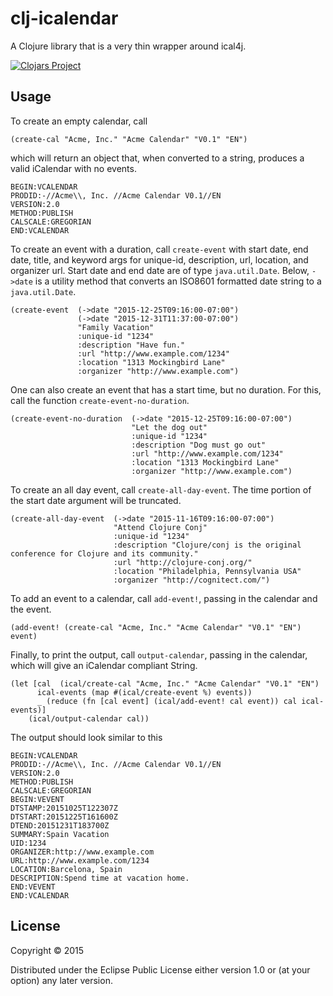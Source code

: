 # clj-icalendar

A Clojure library that is a very thin wrapper around ical4j.

[![Clojars Project](http://clojars.org/clj-icalendar/latest-version.svg)](http://clojars.org/clj-icalendar)

## Usage

To create an empty calendar, call
```
(create-cal "Acme, Inc." "Acme Calendar" "V0.1" "EN")
```
which will return an object that, when converted to a string, produces a valid iCalendar with no events.
```
BEGIN:VCALENDAR
PRODID:-//Acme\\, Inc. //Acme Calendar V0.1//EN
VERSION:2.0
METHOD:PUBLISH
CALSCALE:GREGORIAN
END:VCALENDAR
```
To create an event with a duration, call `create-event` with start date, end date, title, and keyword args for unique-id, description, url, location, and organizer url. Start date and end date are of type `java.util.Date`.  Below, `->date` is a utility method that converts an ISO8601 formatted date string to a `java.util.Date`.
```
(create-event  (->date "2015-12-25T09:16:00-07:00") 
               (->date "2015-12-31T11:37:00-07:00") 
               "Family Vacation" 
               :unique-id "1234" 
               :description "Have fun." 
               :url "http://www.example.com/1234" 
               :location "1313 Mockingbird Lane" 
               :organizer "http://www.example.com")
```
One can also create an event that has a start time, but no duration. For this, call the function `create-event-no-duration`. 
```
(create-event-no-duration  (->date "2015-12-25T09:16:00-07:00") 
                           "Let the dog out" 
                           :unique-id "1234" 
                           :description "Dog must go out" 
                           :url "http://www.example.com/1234" 
                           :location "1313 Mockingbird Lane" 
                           :organizer "http://www.example.com")
```
To create an all day event, call `create-all-day-event`.  The time portion of the start date argument will be truncated. 
```
(create-all-day-event  (->date "2015-11-16T09:16:00-07:00") 
                       "Attend Clojure Conj" 
                       :unique-id "1234" 
                       :description "Clojure/conj is the original conference for Clojure and its community." 
                       :url "http://clojure-conj.org/" 
                       :location "Philadelphia, Pennsylvania USA" 
                       :organizer "http://cognitect.com/")
```
To add an event to a calendar, call `add-event!`, passing in the calendar and the event. 
```
(add-event! (create-cal "Acme, Inc." "Acme Calendar" "V0.1" "EN") event)
```
Finally, to print the output, call `output-calendar`, passing in the calendar, which will give an iCalendar compliant String. 
```
(let [cal  (ical/create-cal "Acme, Inc." "Acme Calendar" "V0.1" "EN")
      ical-events (map #(ical/create-event %) events))
      _ (reduce (fn [cal event] (ical/add-event! cal event)) cal ical-events)]
    (ical/output-calendar cal))
```
The output should look similar to this
```
BEGIN:VCALENDAR
PRODID:-//Acme\\, Inc. //Acme Calendar V0.1//EN
VERSION:2.0
METHOD:PUBLISH
CALSCALE:GREGORIAN
BEGIN:VEVENT
DTSTAMP:20151025T122307Z
DTSTART:20151225T161600Z
DTEND:20151231T183700Z
SUMMARY:Spain Vacation
UID:1234
ORGANIZER:http://www.example.com
URL:http://www.example.com/1234
LOCATION:Barcelona, Spain
DESCRIPTION:Spend time at vacation home.
END:VEVENT
END:VCALENDAR
```
## License

Copyright © 2015

Distributed under the Eclipse Public License either version 1.0 or (at
your option) any later version.

